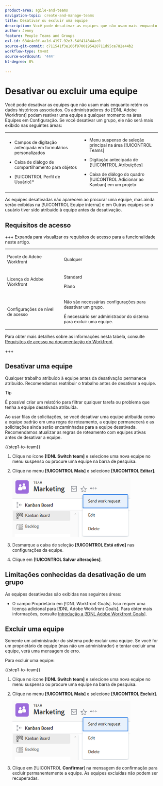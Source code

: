 ```yaml
---
product-area: agile-and-teams
navigation-topic: create-and-manage-teams
title: Desativar ou excluir uma equipe
description: Você pode desativar as equipes que não usam mais enquanto retém os dados históricos associados. Os administradores do Adobe Workfront podem reativar uma equipe a qualquer momento na área Equipes em Configuração.
author: Jenny
feature: People Teams and Groups
exl-id: 634e4c0f-aa1d-4197-92e3-54f414344ac0
source-git-commit: c711541f3e166f9700195420711d95ce782a44b2
workflow-type: tm+mt
source-wordcount: '444'
ht-degree: 0%

---
```


# Desativar ou excluir uma equipe

Você pode desativar as equipes que não usam mais enquanto retém os dados históricos associados. Os administradores do [!DNL Adobe Workfront] podem reativar uma equipe a qualquer momento na área Equipes em Configuração. Se você desativar um grupo, ele não será mais exibido nas seguintes áreas:

<table style="table-layout:auto"> 
 <col> 
 <col> 
 <tbody> 
  <tr> 
   <td> 
    <ul> 
     <li> <p>Campos de digitação antecipada em formulários personalizados</p> </li> 
    </ul> 
    <ul> 
     <li> <p>Caixa de diálogo de compartilhamento para objetos</p> </li> 
     <li> <p>[!UICONTROL Perfil de Usuário]*</p> </li> 
    </ul> </td> 
   <td> 
    <ul> 
     <li> <p>Menu suspenso de seleção principal na área [!UICONTROL Teams]</p> </li> 
     <li> <p>Digitação antecipada de [!UICONTROL Atribuições]</p> </li> 
     <li> <p>Caixa de diálogo do quadro [!UICONTROL Adicionar ao Kanban] em um projeto</p> </li> 
    </ul> </td> 
  </tr> 
 </tbody> 
</table>

As equipes desativadas não aparecem ao procurar uma equipe, mas ainda serão exibidas na [!UICONTROL Equipe interna] e em Outras equipes se o usuário tiver sido atribuído à equipe antes da desativação.

## Requisitos de acesso

+++ Expanda para visualizar os requisitos de acesso para a funcionalidade neste artigo.

<table style="table-layout:auto"> 
 <col> 
 <col> 
 <tbody> 
  <tr data-mc-conditions=""> 
   <td role="rowheader"> <p>Pacote do Adobe Workfront</p> </td> 
   <td>Qualquer</td> 
  </tr> 
  <tr> 
   <td role="rowheader">Licença do Adobe Workfront</td> 
   <td>
   <p>Standard</p>
   <p>Plano</p></td>
  </tr> 
  <tr>
   <td>Configurações de nível de acesso</td>
   <td><p>Não são necessárias configurações para desativar um grupo.</p>
   <p>É necessário ser administrador do sistema para excluir uma equipe.</p></td>
  </tr>
 </tbody> 
</table>

Para obter mais detalhes sobre as informações nesta tabela, consulte [Requisitos de acesso na documentação do Workfront](/help/quicksilver/administration-and-setup/add-users/access-levels-and-object-permissions/access-level-requirements-in-documentation.md).

+++

## Desativar uma equipe

Qualquer trabalho atribuído à equipe antes da desativação permanece atribuído. Recomendamos reatribuir o trabalho antes de desativar a equipe.

>[!TIP]
>
>É possível criar um relatório para filtrar qualquer tarefa ou problema que tenha a equipe desativada atribuída.

Ao usar filas de solicitações, se você desativar uma equipe atribuída como a equipe padrão em uma regra de roteamento, a equipe permanecerá e as solicitações ainda serão encaminhadas para a equipe desativada. Recomendamos atualizar as regras de roteamento com equipes ativas antes de desativar a equipe.

{{step1-to-team}}

1. Clique no ícone **[!DNL Switch team]** e selecione uma nova equipe no menu suspenso ou procure uma equipe na barra de pesquisa.
1. Clique no menu **[!UICONTROL Mais]** e selecione **[!UICONTROL Editar]**.

   ![](assets/edit-team-settings.png)

1. Desmarque a caixa de seleção **[!UICONTROL Está ativo]** nas configurações da equipe.
1. Clique em **[!UICONTROL Salvar alterações]**.

## Limitações conhecidas da desativação de um grupo

As equipes desativadas são exibidas nas seguintes áreas:

* O campo Proprietário em [!DNL Workfront Goals]. Isso requer uma licença adicional para [!DNL Adobe Workfront Goals]. Para obter mais informações, consulte [Introdução a [!DNL Adobe Workfront Goals]](../../workfront-goals/goal-management/getting-started-with-wf-goals.md).

## Excluir uma equipe

Somente um administrador do sistema pode excluir uma equipe. Se você for um proprietário de equipe (mas não um administrador) e tentar excluir uma equipe, verá uma mensagem de erro.

Para excluir uma equipe:

{{step1-to-team}}

1. Clique no ícone **[!DNL Switch team]** e selecione uma nova equipe no menu suspenso ou procure uma equipe na barra de pesquisa.
1. Clique no menu **[!UICONTROL Mais]** e selecione **[!UICONTROL Excluir]**.

   ![](assets/edit-team-settings.png)

1. Clique em [!UICONTROL **Confirmar**] na mensagem de confirmação para excluir permanentemente a equipe. As equipes excluídas não podem ser recuperadas.
